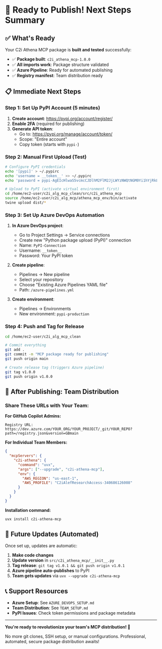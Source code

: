 # 🚀 Ready to Publish! Next Steps Summary

## ✅ What's Ready

Your C2i Athena MCP package is **built and tested** successfully:

- ✅ **Package built**: `c2i_athena_mcp-1.0.0` 
- ✅ **All imports work**: Package structure validated
- ✅ **Azure Pipeline**: Ready for automated publishing
- ✅ **Registry manifest**: Team distribution ready

## 📋 Immediate Next Steps

### Step 1: Set Up PyPI Account (5 minutes)

1. **Create account**: https://pypi.org/account/register/
2. **Enable 2FA** (required for publishing)
3. **Generate API token**:
   - Go to: https://pypi.org/manage/account/token/
   - Scope: "Entire account" 
   - Copy token (starts with `pypi-`)

### Step 2: Manual First Upload (Test)

```bash
# Configure PyPI credentials
echo '[pypi]' > ~/.pypirc
echo 'username = __token__' >> ~/.pypirc  
echo 'password = pypi-AgEIcHlwaS5vcmcCJDlhM2FlM2JjLWYzNWQtNGM0Yi1hYjRkLTUyOTZjYjI5ZjY4MAACKlszLCJjZDlkNzJkZS0yMzQ3LTRkOTEtOGUwYi0zMmI4MDIzZDdhNDQiXQAABiCb1G9E1T_XvD3o8Ym3J8aC1dO5zgrw443wjRYhTd-nig' >> ~/.pypirc

# Upload to PyPI (activate virtual environment first)
cd /home/ec2-user/c2i_alg_mcp_clean/src/c2i_athena_mcp
source /home/ec2-user/c2i_alg_mcp/athena_mcp_env/bin/activate
twine upload dist/*
```

### Step 3: Set Up Azure DevOps Automation

1. **In Azure DevOps project**:
   - Go to Project Settings → Service connections
   - Create new "Python package upload (PyPI)" connection
   - Name: `PyPI-Connection`
   - Username: `__token__`
   - Password: Your PyPI token

2. **Create pipeline**:
   - Pipelines → New pipeline
   - Select your repository
   - Choose "Existing Azure Pipelines YAML file"
   - Path: `/azure-pipelines.yml`

3. **Create environment**:
   - Pipelines → Environments  
   - New environment: `pypi-production`

### Step 4: Push and Tag for Release

```bash
cd /home/ec2-user/c2i_alg_mcp_clean

# Commit everything
git add .
git commit -m "MCP package ready for publishing"
git push origin main

# Create release tag (triggers Azure pipeline)
git tag v1.0.0
git push origin v1.0.0
```

## 🎯 After Publishing: Team Distribution

### Share These URLs with Your Team:

**For GitHub Copilot Admins:**
```
Registry URL: https://dev.azure.com/YOUR_ORG/YOUR_PROJECT/_git/YOUR_REPO?path=/registry.json&version=GBmain
```

**For Individual Team Members:**
```json
{
  "mcpServers": {
    "c2i-athena": {
      "command": "uvx", 
      "args": ["--upgrade", "c2i-athena-mcp"],
      "env": {
        "AWS_REGION": "us-east-1",
        "AWS_PROFILE": "C2iAlefResearchAccess-340686126008"
      }
    }
  }
}
```

**Installation command:**
```bash
uvx install c2i-athena-mcp
```

## 🔄 Future Updates (Automated)

Once set up, updates are automatic:

1. **Make code changes**
2. **Update version** in `src/c2i_athena_mcp/__init__.py`
3. **Tag release**: `git tag v1.0.1 && git push origin v1.0.1`
4. **Azure pipeline auto-publishes** to PyPI
5. **Team gets updates** via `uvx --upgrade c2i-athena-mcp`

## 📞 Support Resources

- **Azure Setup**: See `AZURE_DEVOPS_SETUP.md`
- **Team Distribution**: See `TEAM_SETUP.md`
- **PyPI Issues**: Check token permissions and package metadata

---

**You're ready to revolutionize your team's MCP distribution! 🎉**

No more git clones, SSH setup, or manual configurations. Professional, automated, secure package distribution awaits!